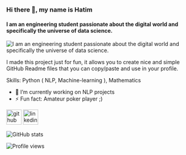 ### Hi there 👋, my name is Hatim
#### I am an engineering student passionate about the digital world and specifically the universe of data science.
![I am an engineering student passionate about the digital world and specifically the universe of data science.](https://i.ibb.co/fkwj1rS/Big-data-2.jpg)

I made this project just for fun, it allows you to create nice and simple GitHub Readme files that you can copy/paste and use in your profile.

Skills: Python ( NLP, Machine-learning ), Mathematics

- 🔭 I’m currently working on NLP projects 
- ⚡ Fun fact: Amateur poker player ;) 


[<img src='https://cdn.jsdelivr.net/npm/simple-icons@3.0.1/icons/github.svg' alt='github' height='40'>](https://github.com/ha7wski)  [<img src='https://cdn.jsdelivr.net/npm/simple-icons@3.0.1/icons/linkedin.svg' alt='linkedin' height='40'>](https://www.linkedin.com/in/https://www.linkedin.com/in/hatim-hebboul-0b1563193//)  

![GitHub stats](https://github-readme-stats.vercel.app/api?username=ha7wski&show_icons=true)  

![Profile views](https://gpvc.arturio.dev/ha7wski)  
